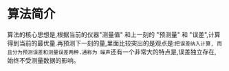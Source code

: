 # 算法简介
算法的核心思想是,根据当前的仪器"测量值" 和上一刻的 "预测量" 和 "误差",计算得到当前的最优量.再预测下一刻的量,里面比较突出的是观点是:```把误差纳入计算, 而且分为预测误差和测量误差两种.通称为 噪声```还有一个非常大的特点是,误差独立存在, 始终不受测量数据的影响。
